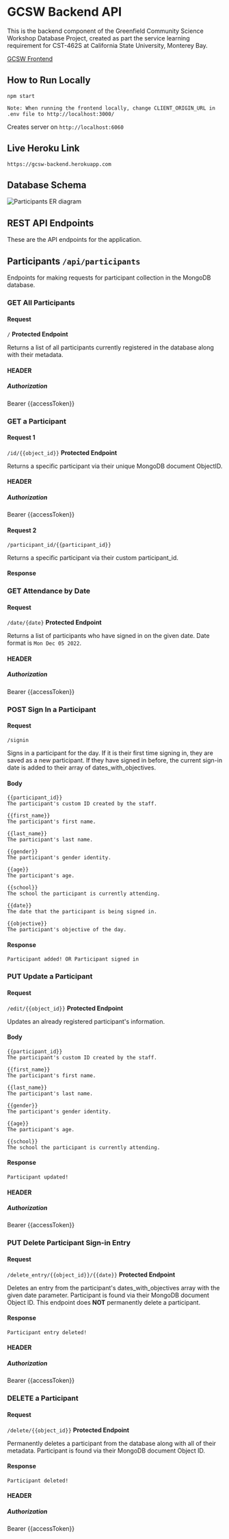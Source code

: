 # GCSW Backend API

This is the backend component of the Greenfield Community Science Workshop Database Project, created as part the service learning requirement for CST-462S at California State University, Monterey Bay.

[GCSW Frontend](https://github.com/PedroG1018/gcsw-frontend)

## How to Run Locally 

	npm start
	
	Note: When running the frontend locally, change CLIENT_ORIGIN_URL in .env file to http://localhost:3000/

Creates server on `http://localhost:6060`
	
## Live Heroku Link

`https://gcsw-backend.herokuapp.com`

## Database Schema

![Participants ER diagram](https://user-images.githubusercontent.com/49994182/206362935-61933d0a-391a-4f73-b043-44d583a1d52f.png)

## REST API Endpoints

These are the API endpoints for the application.

## Participants `/api/participants`

Endpoints for making requests for participant collection in the MongoDB database.

### GET All Participants

#### Request

`/` <b>Protected Endpoint</b>

Returns a list of all participants currently registered in the database along with their metadata.
	
#### HEADER

##### Authorization	
Bearer {{accessToken}}
	
### GET a Participant

#### Request 1

`/id/{{object_id}}` <b>Protected Endpoint</b>

Returns a specific participant via their unique MongoDB document ObjectID.

#### HEADER

##### Authorization	
Bearer {{accessToken}}

#### Request 2

`/participant_id/{{participant_id}}`

Returns a specific participant via their custom participant_id.

#### Response
	
### GET Attendance by Date

#### Request

`/date/{date}` <b>Protected Endpoint </b>

Returns a list of participants who have signed in on the given date. Date format is `Mon Dec 05 2022`.

#### HEADER

##### Authorization	
Bearer {{accessToken}}

### POST Sign In a Participant

#### Request

`/signin`

Signs in a participant for the day. If it is their first time signing in, they are saved as a new participant. If they have signed in before, the current sign-in date is added to their array of dates_with_objectives.

#### Body

	{{participant_id}}
	The participant's custom ID created by the staff.
	
	{{first_name}}
	The participant's first name.
	
	{{last_name}}
	The participant's last name.
	
	{{gender}}
	The participant's gender identity.
	
	{{age}}
	The participant's age.
	
	{{school}}
	The school the participant is currently attending.
	
	{{date}}
	The date that the participant is being signed in.
	
	{{objective}}
	The participant's objective of the day.

#### Response

	Participant added! OR Participant signed in

### PUT Update a Participant

#### Request

`/edit/{{object_id}}` <b>Protected Endpoint</b>

Updates an already registered participant's information.

#### Body

	{{participant_id}}
	The participant's custom ID created by the staff.
	
	{{first_name}}
	The participant's first name.
	
	{{last_name}}
	The participant's last name.
	
	{{gender}}
	The participant's gender identity.
	
	{{age}}
	The participant's age.
	
	{{school}}
	The school the participant is currently attending.

#### Response

	Participant updated!

#### HEADER

##### Authorization	
Bearer {{accessToken}}

### PUT Delete Participant Sign-in Entry

#### Request

`/delete_entry/{{object_id}}/{{date}}` <b>Protected Endpoint</b>

Deletes an entry from the participant's dates_with_objectives array with the given date parameter. Participant is found via their MongoDB document Object ID. This endpoint does <b>NOT</b> permanently delete a participant.

#### Response

	Participant entry deleted!
	
#### HEADER

##### Authorization	
Bearer {{accessToken}}

### DELETE a Participant

#### Request

`/delete/{{object_id}}` <b>Protected Endpoint</b>

Permanently deletes a participant from the database along with all of their metadata. Participant is found via their MongoDB document Object ID.

#### Response

	Participant deleted!
	
#### HEADER

##### Authorization	
Bearer {{accessToken}}
